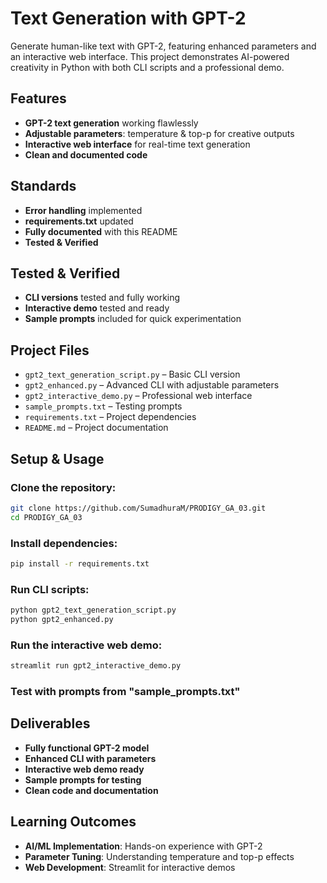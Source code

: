 #  Text Generation with GPT-2

Generate human-like text with GPT-2, featuring enhanced parameters and an interactive web interface. This project demonstrates AI-powered creativity in Python with both CLI scripts and a professional demo.

##  Features

-  **GPT-2 text generation** working flawlessly
-  **Adjustable parameters**: temperature & top-p for creative outputs
-  **Interactive web interface** for real-time text generation
-  **Clean and documented code**

##  Standards

-  **Error handling** implemented
-  **requirements.txt** updated
-  **Fully documented** with this README
-  **Tested & Verified**

##  Tested & Verified

-  **CLI versions** tested and fully working
-  **Interactive demo** tested and ready
-  **Sample prompts** included for quick experimentation

##  Project Files

- `gpt2_text_generation_script.py` – Basic CLI version
- `gpt2_enhanced.py` – Advanced CLI with adjustable parameters
- `gpt2_interactive_demo.py` – Professional web interface
- `sample_prompts.txt` – Testing prompts
- `requirements.txt` – Project dependencies
- `README.md` – Project documentation

##  Setup & Usage

### Clone the repository:
```bash
git clone https://github.com/SumadhuraM/PRODIGY_GA_03.git
cd PRODIGY_GA_03
```

### Install dependencies:
```bash
pip install -r requirements.txt
```

### Run CLI scripts:
```bash
python gpt2_text_generation_script.py
python gpt2_enhanced.py
```

### Run the interactive web demo:
```bash
streamlit run gpt2_interactive_demo.py
```

### Test with prompts from "sample_prompts.txt"

##  Deliverables

-  **Fully functional GPT-2 model**
-  **Enhanced CLI with parameters**
-  **Interactive web demo ready**
-  **Sample prompts for testing**
-  **Clean code and documentation**

##  Learning Outcomes

- **AI/ML Implementation**: Hands-on experience with GPT-2
- **Parameter Tuning**: Understanding temperature and top-p effects
- **Web Development**: Streamlit for interactive demos


